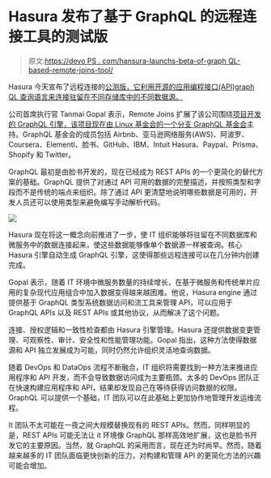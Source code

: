 # Hasura 发布了基于 GraphQL 的远程连接工具的测试版

> 原文:[https://devo PS . com/hansura-launchs-beta-of-graph QL-based-remote-joins-tool/](https://devops.com/hansura-launches-beta-of-graphql-based-remote-joins-tool/)

Hasura 今天宣布了远程连接的[公测版，它利用开源的应用编程接口(API)graph QL 查询语言来连接驻留在不同存储库中的不同数据源。](https://www.globenewswire.com/news-release/2020/06/08/2044975/0/en/Hasura-s-Data-Federation-Enables-Instant-Secure-Data-Access-Via-Unified-GraphQL-API.html)

公司首席执行官 Tanmai Gopal 表示，Remote Joins 扩展了该公司围绕[项目开发的 GraphQL 引擎，该项目现在由 Linux 基金会的一个分支 GraphQL 基金会](https://graphql.org/)主持。GraphQL 基金会的成员包括 Airbnb、亚马逊网络服务(AWS)、阿波罗、Coursera、Elementl、脸书、GitHub、IBM、Intuit Hasura、Paypal、Prisma、Shopify 和 Twitter。

GraphQL 最初是由脸书开发的，现在已经成为 REST APIs 的一个更简化的替代方案的基础。GraphQL 提供了对通过 API 可用的数据的完整描述，并按照类型和字段而不是传统的端点来组织。除了通过 API 更清楚地说明哪些数据是可用的，开发人员还可以使用类型来避免编写手动解析代码。

![](../Images/bb204c44af3cd1a8a9f808fd895035d1.png)

Hasura 现在将这一概念向前推进了一步，使 IT 组织能够将驻留在不同数据库和微服务中的数据连接起来，使这些数据能够像单个数据源一样被查询。核心 Hasura 引擎自动生成 GraphQL 引擎，这使得那些远程连接可以在几分钟内创建完成。

Gopal 表示，随着 IT 环境中微服务数量的持续增长，在基于微服务和传统单片应用的复杂现代应用组合中加入数据变得越来越困难。他说，Hasura engine 通过提供基于 GraphQL 类型系统数据访问和流工具来管理 API，可以应用于 GraphQL APIs 以及 REST APIs 或其他协议，从而解决了这个问题。

连接、授权逻辑和一致性检查都由 Hasura 引擎管理。Hasura 还提供数据变更管理、可观察性、审计、安全性和性能管理功能。Gopal 指出，这种方法使得数据源和 API 独立发展成为可能，同时仍然允许组织灵活地查询数据。

随着 DevOps 和 DataOps 流程不断融合，IT 组织将需要找到一种方法来推进应用程序和 API 开发，而不会导致数据访问成为主要瓶颈。太多的 DevOps 团队正在快速构建应用程序和 API，结果却发现自己在等待获得访问数据的权限。GraphQL 可以提供一个基础，IT 团队可以在此基础上更加协作地管理开发运维流程。

It 团队不太可能在一夜之间大规模替换现有的 REST APIs。然而，同样明显的是，REST APIs 可能无法让 it 环境像 GraphQL 那样高效地扩展，这也是脸书开发它的主要原因。当然，就 GraphQL 的采用而言，现在还为时尚早。然而，随着越来越多的 IT 团队面临更快创新的压力，对构建和管理 API 的更简化方法的兴趣可能会增加。